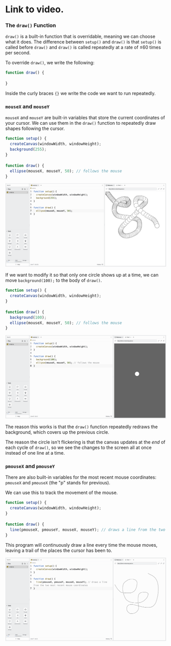 # Link to video.

### The `draw()` Function

`draw()` is a built-in function that is overridable, meaning we can choose what it does. The difference between `setup()` and `draw()` is that `setup()` is called before `draw()` and `draw()` is called repeatedly at a rate of ≤60 times per second. 

To override `draw()`, we write the following:

```javascript
function draw() {
  
}
```

Inside the curly braces `{}` we write the code we want to run repeatedly.

### `mouseX` and `mouseY`

`mouseX` and `mouseY` are built-in variables that store the current coordinates of your cursor. We can use them in the `draw()` function to repeatedly draw shapes following the cursor.

```javascript
function setup() {
  createCanvas(windowWidth, windowHeight);
  background(255);
}

function draw() {
  ellipse(mouseX, mouseY, 50); // follows the mouse
}
```

![](../../Images/Basic_Example_3.png)

If we want to modify it so that only one circle shows up at a time, we can move `background(100);` to the body of `draw()`.

```javascript
function setup() {
  createCanvas(windowWidth, windowHeight);
}

function draw() {
  background(100);
  ellipse(mouseX, mouseY, 50); // follows the mouse
}
```

![](../../Images/Mouse_Circle.png)

The reason this works is that the `draw()` function repeatedly redraws the background, which covers up the previous circle. 

The reason the circle isn't flickering is that the canvas updates at the _end_ of each cycle of `draw()`, so we see the changes to the screen all at once instead of one line at a time.

### `pmouseX` and `pmouseY`

There are also built-in variables for the most recent mouse coordinates: `pmouseX` and `pmouseX` (the "p" stands for previous).

We can use this to track the movement of the mouse.

```js
function setup() {
  createCanvas(windowWidth, windowHeight);
}

function draw() {
  line(pmouseX, pmouseY, mouseX, mouseY); // draws a line from the two most recent mouse coordinates
}
```

This program will continuously draw a line every time the mouse moves, leaving a trail of the places the cursor has been to.

![](../../Images/Mouse_Trail.png)
